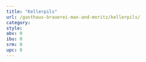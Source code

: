 ```yaml
---
title: "Kellerpils"
url: /gasthaus-brauerei-max-and-moritz/kellerpils/
category: 
style: 
abv: 0
ibu: 0
srm: 0
upc: 0
---
```


